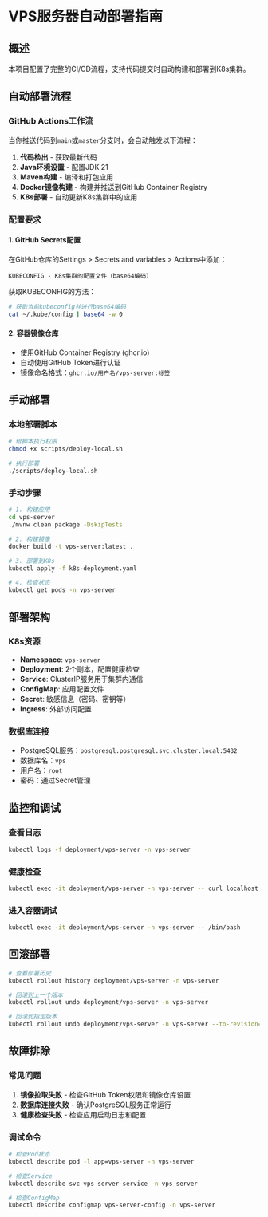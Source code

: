 # VPS服务器自动部署指南

## 概述
本项目配置了完整的CI/CD流程，支持代码提交时自动构建和部署到K8s集群。

## 自动部署流程

### GitHub Actions工作流
当你推送代码到`main`或`master`分支时，会自动触发以下流程：

1. **代码检出** - 获取最新代码
2. **Java环境设置** - 配置JDK 21
3. **Maven构建** - 编译和打包应用
4. **Docker镜像构建** - 构建并推送到GitHub Container Registry
5. **K8s部署** - 自动更新K8s集群中的应用

### 配置要求

#### 1. GitHub Secrets配置
在GitHub仓库的Settings > Secrets and variables > Actions中添加：

```
KUBECONFIG - K8s集群的配置文件（base64编码）
```

获取KUBECONFIG的方法：
```bash
# 获取当前kubeconfig并进行base64编码
cat ~/.kube/config | base64 -w 0
```

#### 2. 容器镜像仓库
- 使用GitHub Container Registry (ghcr.io)
- 自动使用GitHub Token进行认证
- 镜像命名格式：`ghcr.io/用户名/vps-server:标签`

## 手动部署

### 本地部署脚本
```bash
# 给脚本执行权限
chmod +x scripts/deploy-local.sh

# 执行部署
./scripts/deploy-local.sh
```

### 手动步骤
```bash
# 1. 构建应用
cd vps-server
./mvnw clean package -DskipTests

# 2. 构建镜像
docker build -t vps-server:latest .

# 3. 部署到K8s
kubectl apply -f k8s-deployment.yaml

# 4. 检查状态
kubectl get pods -n vps-server
```

## 部署架构

### K8s资源
- **Namespace**: `vps-server`
- **Deployment**: 2个副本，配置健康检查
- **Service**: ClusterIP服务用于集群内通信
- **ConfigMap**: 应用配置文件
- **Secret**: 敏感信息（密码、密钥等）
- **Ingress**: 外部访问配置

### 数据库连接
- PostgreSQL服务：`postgresql.postgresql.svc.cluster.local:5432`
- 数据库名：`vps`
- 用户名：`root`
- 密码：通过Secret管理

## 监控和调试

### 查看日志
```bash
kubectl logs -f deployment/vps-server -n vps-server
```

### 健康检查
```bash
kubectl exec -it deployment/vps-server -n vps-server -- curl localhost:8080/actuator/health
```

### 进入容器调试
```bash
kubectl exec -it deployment/vps-server -n vps-server -- /bin/bash
```

## 回滚部署
```bash
# 查看部署历史
kubectl rollout history deployment/vps-server -n vps-server

# 回滚到上一个版本
kubectl rollout undo deployment/vps-server -n vps-server

# 回滚到指定版本
kubectl rollout undo deployment/vps-server -n vps-server --to-revision=2
```

## 故障排除

### 常见问题
1. **镜像拉取失败** - 检查GitHub Token权限和镜像仓库设置
2. **数据库连接失败** - 确认PostgreSQL服务正常运行
3. **健康检查失败** - 检查应用启动日志和配置

### 调试命令
```bash
# 检查Pod状态
kubectl describe pod -l app=vps-server -n vps-server

# 检查Service
kubectl describe svc vps-server-service -n vps-server

# 检查ConfigMap
kubectl describe configmap vps-server-config -n vps-server
```
